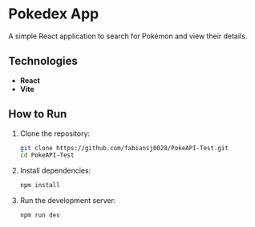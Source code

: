 # Pokedex App

A simple React application to search for Pokémon and view their details.

## Technologies

- **React**
- **Vite**

## How to Run

1. Clone the repository:

   ```bash
   git clone https://github.com/fabiansj0028/PokeAPI-Test.git
   cd PokeAPI-Test
2. Install dependencies:

   ```bash
   npm install
3. Run the development server:
   ```bash
   npm run dev
